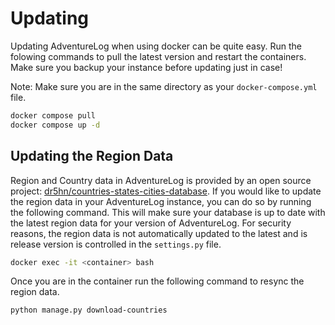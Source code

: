 # Updating

Updating AdventureLog when using docker can be quite easy. Run the folowing commands to pull the latest version and restart the containers. Make sure you backup your instance before updating just in case!

Note: Make sure you are in the same directory as your `docker-compose.yml` file.

```bash
docker compose pull
docker compose up -d
```

## Updating the Region Data

Region and Country data in AdventureLog is provided by an open source project: [dr5hn/countries-states-cities-database](https://github.com/dr5hn/countries-states-cities-database). If you would like to update the region data in your AdventureLog instance, you can do so by running the following command. This will make sure your database is up to date with the latest region data for your version of AdventureLog. For security reasons, the region data is not automatically updated to the latest and is release version is controlled in the `settings.py` file.

```bash
docker exec -it <container> bash
```

Once you are in the container run the following command to resync the region data.

```bash
python manage.py download-countries
```
